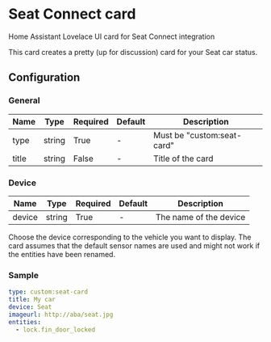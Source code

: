 # Seat Connect card
Home Assistant Lovelace UI card for Seat Connect integration

This card creates a pretty (up for discussion) card for your Seat car status.

## Configuration

### General

| Name | Type | Required | Default | Description
| ---- | ---- | -------- | ------- | -----------
| type | string | True | - | Must be "custom:seat-card"
| title | string | False | - | Title of the card

### Device
| Name | Type | Required | Default | Description
| ---- | ---- | -------- | ------- | -----------
| device | string | True | - | The name of the device

Choose the device corresponding to the vehicle you want to display.
The card assumes that the default sensor names are used and might not work if the entities have been renamed.

### Sample

```yaml
type: custom:seat-card
title: My car
device: Seat
imageurl: http://aba/seat.jpg
entities:
  - lock.fin_door_locked
```
